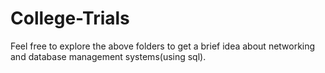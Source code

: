 # College-Trials
Feel free to explore the above folders to get a brief idea about networking and database management systems(using sql).
